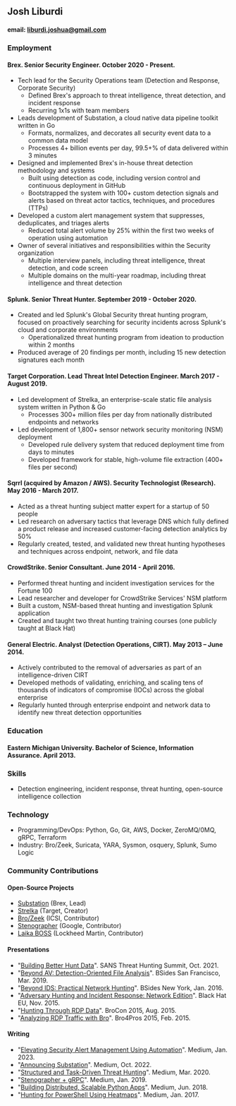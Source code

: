 ## Josh Liburdi 
#### email: liburdi.joshua@gmail.com

### Employment
#### Brex. Senior Security Engineer. October 2020 - Present.
- Tech lead for the Security Operations team (Detection and Response, Corporate Security)
  - Defined Brex's approach to threat intelligence, threat detection, and incident response
  - Recurring 1x1s with team members
- Leads development of Substation, a cloud native data pipeline toolkit written in Go
  - Formats, normalizes, and decorates all security event data to a common data model
  - Processes 4+ billion events per day, 99.5+% of data delivered within 3 minutes
- Designed and implemented Brex's in-house threat detection methodology and systems
  - Built using detection as code, including version control and continuous deployment in GitHub
  - Bootstrapped the system with 100+ custom detection signals and alerts based on threat actor tactics, techniques, and procedures (TTPs)
- Developed a custom alert management system that suppresses, deduplicates, and triages alerts
  - Reduced total alert volume by 25% within the first two weeks of operation using automation
- Owner of several initiatives and responsibilities within the Security organization
  - Multiple interview panels, including threat intelligence, threat detection, and code screen
  - Multiple domains on the multi-year roadmap, including threat intelligence and threat detection

#### Splunk. Senior Threat Hunter. September 2019 - October 2020.
- Created and led Splunk's Global Security threat hunting program, focused on proactively searching for security incidents across Splunk's cloud and corporate environments
  - Operationalized threat hunting program from ideation to production within 2 months
- Produced average of 20 findings per month, including 15 new detection signatures each month

#### Target Corporation. Lead Threat Intel Detection Engineer. March 2017 - August 2019.
- Led development of Strelka, an enterprise-scale static file analysis system written in Python & Go
  - Processes 300+ million files per day from nationally distributed endpoints and networks
- Led development of 1,800+ sensor network security monitoring (NSM) deployment
  - Developed rule delivery system that reduced deployment time from days to minutes
  - Developed framework for stable, high-volume file extraction (400+ files per second)

#### Sqrrl (acquired by Amazon / AWS). Security Technologist (Research). May 2016 - March 2017.
- Acted as a threat hunting subject matter expert for a startup of 50 people
- Led research on adversary tactics that leverage DNS which fully defined a product release and increased customer-facing detection analytics by 50%
- Regularly created, tested, and validated new threat hunting hypotheses and techniques across endpoint, network, and file data

#### CrowdStrike. Senior Consultant. June 2014 - April 2016.
- Performed threat hunting and incident investigation services for the Fortune 100
- Lead researcher and developer for CrowdStrike Services' NSM platform
- Built a custom, NSM-based threat hunting and investigation Splunk application
- Created and taught two threat hunting training courses (one publicly taught at Black Hat)

#### General Electric. Analyst (Detection Operations, CIRT). May 2013 – June 2014.
- Actively contributed to the removal of adversaries as part of an intelligence-driven CIRT
- Developed methods of validating, enriching, and scaling tens of thousands of indicators of compromise (IOCs) across the global enterprise
- Regularly hunted through enterprise endpoint and network data to identify new threat detection opportunities

### Education
#### Eastern Michigan University. Bachelor of Science, Information Assurance. April 2013.

### Skills
-  Detection engineering, incident response, threat hunting, open-source intelligence collection

### Technology
- Programming/DevOps: Python, Go, Git, AWS, Docker, ZeroMQ/0MQ, gRPC, Terraform
- Industry: Bro/Zeek, Suricata, YARA, Sysmon, osquery, Splunk, Sumo Logic

### Community Contributions
#### Open-Source Projects
- [Substation](https://github.com/brexhq/substation) (Brex, Lead)
- [Strelka](https://github.com/target/strelka) (Target, Creator)
- [Bro/Zeek](https://github.com/zeek/zeek) (ICSI, Contributor)
- [Stenographer](https://github.com/google/stenographer) (Google, Contributor)
- [Laika BOSS](https://github.com/lmco/laikaboss) (Lockheed Martin, Contributor)

#### Presentations
- "[Building Better Hunt Data](https://www.youtube.com/watch?v=4A8JLV5a2Dw)". SANS Threat Hunting Summit, Oct. 2021.
- "[Beyond AV: Detection-Oriented File Analysis](https://youtu.be/j-wjXUs8k1M)". BSides San Francisco, Mar. 2019.
- "[Beyond IDS: Practical Network Hunting](https://speakerdeck.com/jshlbrd/beyond-ids-practical-network-hunting)". BSides New York, Jan. 2016.
- "[Adversary Hunting and Incident Response: Network Edition](https://www.blackhat.com/eu-15/training/adversary-hunting-and-incident-response-network-edition.html)". Black Hat EU, Nov. 2015.
- "[Hunting Through RDP Data](https://www.youtube.com/watch?v=mOV_9YMgYZw)". BroCon 2015, Aug. 2015.
- "[Analyzing RDP Traffic with Bro](https://speakerdeck.com/jshlbrd/analyzing-rdp-traffic-with-bro)". Bro4Pros 2015, Feb. 2015.

#### Writing
- "[Elevating Security Alert Management Using Automation](https://medium.com/brexeng/elevating-security-alert-management-using-automation-828004ad596c)". Medium, Jan. 2023.
- "[Announcing Substation](https://medium.com/brexeng/announcing-substation-188d049d979b)". Medium, Oct. 2022.
- "[Structured and Task-Driven Threat Hunting](https://medium.com/@jshlbrd/structured-task-driven-threat-hunting-e8941cbeaa49)". Medium, Mar. 2020.
- "[Stenographer + gRPC](https://medium.com/@jshlbrd/stenographer-grpc-bfc20366d801)". Medium, Jan. 2019.
- "[Building Distributed, Scalable Python Apps](https://medium.com/@jshlbrd/building-distributed-scalable-python-apps-with-pyzmq-and-multiprocessing-ae832f75d1f0)". Medium, Jun. 2018.
- "[Hunting for PowerShell Using Heatmaps](https://medium.com/@jshlbrd/hunting-for-powershell-using-heatmaps-69b70151fa5d)". Medium, Jan. 2017.
